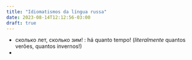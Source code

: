 ```yaml
---
title: "Idiomatismos da língua russa"
date: 2023-08-14T12:12:56-03:00
draft: true
---
```


- сколько лет, сколько зим! : há quanto tempo! (*literalmente* quantos verões, quantos invernos!)
- 
